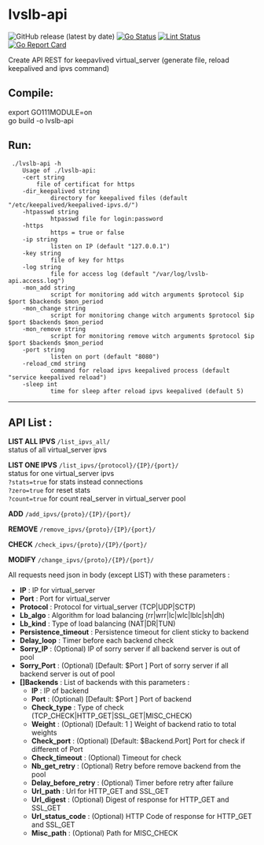 # lvslb-api
![GitHub release (latest by date)](https://img.shields.io/github/v/release/jeremmfr/lvslb-api)
[![Go Status](https://github.com/jeremmfr/lvslb-api/workflows/Go%20Tests/badge.svg)](https://github.com/jeremmfr/lvslb-api/actions)
[![Lint Status](https://github.com/jeremmfr/lvslb-api/workflows/GolangCI-Lint/badge.svg)](https://github.com/jeremmfr/lvslb-api/actions)
[![Go Report Card](https://goreportcard.com/badge/github.com/jeremmfr/lvslb-api)](https://goreportcard.com/report/github.com/jeremmfr/lvslb-api)

Create API REST for keepavlived virtual_server (generate file, reload keepalived and ipvs command)

Compile:
--------
export GO111MODULE=on  
go build -o lvslb-api

Run:
----

	 ./lvslb-api -h
	 	Usage of ./lvslb-api:
		-cert string
			file of certificat for https
  		-dir_keepalived string
        		directory for keepalived files (default "/etc/keepalived/keepalived-ipvs.d/")
  		-htpasswd string
        		htpasswd file for login:password
  		-https
        		https = true or false
  		-ip string
        		listen on IP (default "127.0.0.1")
  		-key string
        		file of key for https
  		-log string
        		file for access log (default "/var/log/lvslb-api.access.log")
        -mon_add string
                script for monitoring add witch arguments $protocol $ip $port $backends $mon_period
        -mon_change string
                script for monitoring change witch arguments $protocol $ip $port $backends $mon_period
        -mon_remove string
                script for monitoring remove witch arguments $protocol $ip $port $backends $mon_period
  		-port string
        		listen on port (default "8080")
  		-reload_cmd string
        		command for reload ipvs keepalived process (default "service keepalived reload")
  		-sleep int
        		time for sleep after reload ipvs keepalived (default 5)


***
API List :
---------
**LIST ALL IPVS**
	`/list_ipvs_all/`  
status of all virtual_server ipvs

**LIST ONE IPVS**
	`/list_ipvs/{protocol}/{IP}/{port}/`  
	status for one virtual_server ipvs  
		`?stats=true` for stats instead connections  
		`?zero=true` for reset stats  
		`?count=true` for count real_server in virtual_server pool  

**ADD**
	`/add_ipvs/{proto}/{IP}/{port}/`

**REMOVE**
	`/remove_ipvs/{proto}/{IP}/{port}/`

**CHECK**
	`/check_ipvs/{proto}/{IP}/{port}/`

**MODIFY**
	`/change_ipvs/{proto}/{IP}/{port}/`

All requests need json in body (except LIST) with these parameters :
* **IP** : IP for virtual_server
* **Port** : Port for virtual_server
* **Protocol** : Protocol for virtual_server (TCP|UDP|SCTP)
* **Lb_algo** : Algorithm for load balancing (rr|wrr|lc|wlc|lblc|sh|dh)
* **Lb_kind** : Type of load balancing (NAT|DR|TUN)
* **Persistence_timeout** : Persistence timeout for client sticky to backend
* **Delay_loop** : Timer before each backend check
* **Sorry_IP** : (Optional) IP of sorry server if all backend server is out of pool
* **Sorry_Port** : (Optional) [Default: $Port ] Port of sorry server if all backend server is out of pool
* **[]Backends** : List of backends with this parameters :
	* **IP** : IP of backend
	* **Port** : (Optional) [Default: $Port ] Port of backend
	* **Check_type** : Type of check (TCP_CHECK|HTTP_GET|SSL_GET|MISC_CHECK)
	* **Weight** : (Optional) [Default: 1 ] Weight of backend ratio to total weights
	* **Check_port** : (Optional) [Default: $Backend.Port] Port for check if different of Port
	* **Check_timeout** : (Optional) Timeout for check
	* **Nb_get_retry** : (Optional) Retry before remove backend from the pool
	* **Delay_before_retry** : (Optional) Timer before retry after failure
	* **Url_path** : Url for HTTP_GET and SSL_GET
	* **Url_digest** : (Optional) Digest of response for HTTP_GET and SSL_GET
	* **Url_status_code** : (Optional) HTTP Code of response for HTTP_GET and SSL_GET
	* **Misc_path** : (Optional) Path for MISC_CHECK
